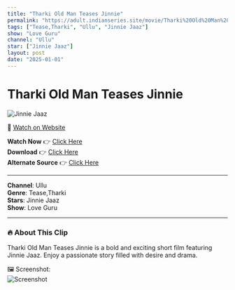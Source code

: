 ```yaml
---
title: "Tharki Old Man Teases Jinnie"
permalink: "https://adult.indianseries.site/movie/Tharki%20Old%20Man%20Teases%20Jinnie"
tags: ["Tease,Tharki", "Ullu", "Jinnie Jaaz"]
show: "Love Guru"
channel: "Ullu"
star: ["Jinnie Jaaz"]
layout: post
date: "2025-01-01"
---
```


# Tharki Old Man Teases Jinnie

![Jinnie Jaaz](https://shorts.desisins.com/wp-content/uploads/2023/10/Jinnie-JaazLove-Guru-DesiSins.com_.jpg)

🔗 [Watch on Website](https://adult.indianseries.site/movie/Tharki%20Old%20Man%20Teases%20Jinnie)

**Watch Now** 👉 [Click Here](https://adult.indianseries.site/movie/Tharki%20Old%20Man%20Teases%20Jinnie)  
**Download** 👉 [Click Here](https://adult.indianseries.site/movie/Tharki%20Old%20Man%20Teases%20Jinnie)  
**Alternate Source** 👉 [Click Here](https://adult.indianseries.site/movie/Tharki%20Old%20Man%20Teases%20Jinnie)

---

**Channel**: Ullu  
**Genre**: Tease,Tharki  
**Stars**: Jinnie Jaaz  
**Show**: Love Guru

---

### 🔥 About This Clip

Tharki Old Man Teases Jinnie is a bold and exciting short film featuring Jinnie Jaaz. Enjoy a passionate story filled with desire and drama.
 
🖼️ Screenshot:  
![Screenshot](https://shorts.desisins.com/wp-content/uploads/2023/10/Jinnie-JaazLove-Guru-DesiSins.com_.jpg)
